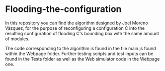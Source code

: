 # Flooding-the-configuration

In this repository you can find the algorithm designed by Joel Moreno Vàzquez, for the purpose of reconfiguring a configuration C into the resulting configuration of flooding C's bounding box with the same amount of modules.

The code corresponding to the algorithm is found in the file main.js found within the Webpage folder.
Further testing scripts and test inputs can be found in the Tests folder as well as the Web simulator code in the Webpage one.
